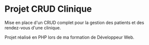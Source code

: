 # Projet CRUD Clinique

Mise en place d'un CRUD complet pour la gestion des patients et des rendez-vous d'une clinique.

Projet réalisé en PHP lors de ma formation de Développeur Web.